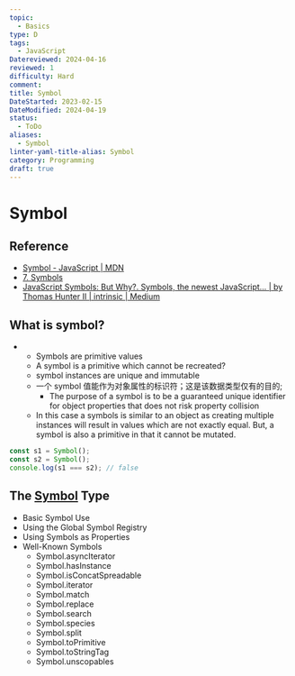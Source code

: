 ```yaml
---
topic:
  - Basics
type: D
tags:
  - JavaScript
Datereviewed: 2024-04-16
reviewed: 1
difficulty: Hard
comment: 
title: Symbol
DateStarted: 2023-02-15
DateModified: 2024-04-19
status:
  - ToDo
aliases:
  - Symbol
linter-yaml-title-alias: Symbol
category: Programming
draft: true
---
```


# Symbol

## Reference

- [Symbol - JavaScript | MDN](https://developer.mozilla.org/zh-CN/docs/Web/JavaScript/Reference/Global_Objects/Symbol)
- [7. Symbols](https://exploringjs.com/es6/ch_symbols.html)
- [JavaScript Symbols: But Why?. Symbols, the newest JavaScript… | by Thomas Hunter II | intrinsic | Medium](https://medium.com/intrinsic-blog/javascript-symbols-but-why-6b02768f4a5c)

## What is symbol?

- - Symbols are primitive values
  - A symbol is a primitive which cannot be recreated?
  - symbol instances are unique and immutable
  - 一个 symbol 值能作为对象属性的标识符；这是该数据类型仅有的目的;
    - The purpose of a symbol is to be a guaranteed unique identifier for object properties that does not risk property collision
  - In this case a symbols is similar to an object as creating multiple instances will result in values which are not exactly equal. But, a symbol is also a primitive in that it cannot be mutated.

```js
const s1 = Symbol();
const s2 = Symbol();
console.log(s1 === s2); // false
```

## The [Symbol](Symbol) Type

- Basic Symbol Use
- Using the Global Symbol Registry
- Using Symbols as Properties
- Well-Known Symbols
  - Symbol.asyncIterator
  - Symbol.hasInstance
  - Symbol.isConcatSpreadable
  - Symbol.iterator
  - Symbol.match
  - Symbol.replace
  - Symbol.search
  - Symbol.species
  - Symbol.split
  - Symbol.toPrimitive
  - Symbol.toStringTag
  - Symbol.unscopables
